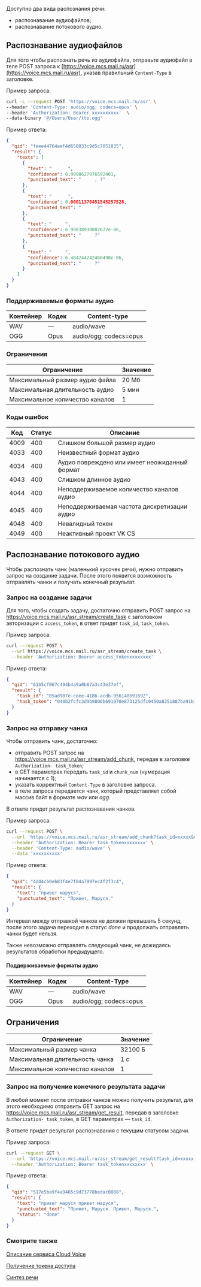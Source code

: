 Доступно два вида распознания речи: 
- распознавание аудиофайлов;
- распознавание потокового аудио.
## Распознавание аудиофайлов

Для того чтобы распознать речь из аудиофайла, отправьте аудиофайл в теле POST запроса к [https://voice.mcs.mail.ru/asr](https://voice.mcs.mail.ru/asr), указав правильный `Content-Type` в заголовке. 

Пример запроса:
```bash
curl -L --request POST 'https://voice.mcs.mail.ru/asr' \
--header 'Content-Type: audio/ogg; codecs=opus' \
--header 'Authorization: Bearer xxxxxxxxxx'  \
--data-binary '@/Users/User/tts.ogg'
```

Пример ответа:
```json
{
  "qid": "feee44764aef4d658033c9d5c7051835",
  "result": {
    "texts": [
      {
        "text": "      ",
        "confidence": 0.9998627976592401,
        "punctuated_text": "     , ?"
      },
      {
        "text": "      ",
        "confidence": 0.00011370451545257528,
        "punctuated_text": "      ?"
      },
      {
        "text": "     ",
        "confidence": 6.99038930802672e-06,
        "punctuated_text": "     ?"
      },
      {
        "text": "     ",
        "confidence": 6.484244242468498e-06,
        "punctuated_text": "     ?"
      }
    ]
  }
}	
```
### Поддерживаемые форматы аудио

| Контейнер | Кодек | Content-type |
| --- | --- | --- |
| WAV | — | audio/wave |
| OGG | Opus | audio/ogg; codecs=opus |

### Ограничения

| Ограничение | Значение |
| --- | --- |
| Максимальный размер аудио файла | 20 Мб |
| Максимальная длительность аудио | 5 мин |
| Максимальное количество каналов | 1 |


### Коды ошибок

| Код | Статус | Описание |
| --- | --- | --- |
| 4009 | 400 | Слишком большой размер аудио |
| 4033 | 400 | Неизвестный формат аудио |
| 4034 | 400 | Аудио повреждено или имеет неожиданный формат |
| 4043 | 400 | Слишком длинное аудио |
| 4044 | 400 | Неподдерживаемое количество каналов аудио |
| 4045 | 400 | Неподдерживаемая частота дискретизации аудио |
| 4048 | 400 | Невалидный токен |
| 4049 | 400 | Неактивный проект VK CS |


## Распознавание потокового аудио

Чтобы распознать чанк (маленький кусочек речи), нужно отправить запрос на создание задачи. После этого появится возможность отправлять чанки и получать конечный результат.

### Запрос на создание задачи

Для того, чтобы создать задачу, достаточно отправить POST запрос на https://voice.mcs.mail.ru/asr_stream/create_task с заголовком авторизации с `access_token`, в ответ придет `task_id`, `task_token`.

Пример запроса:
```bash
curl --request POST \
  --url https://voice.mcs.mail.ru/asr_stream/create_task \
  --header 'Authorization: Bearer access_tokenxxxxxxxx'
```
Пример ответа:
```json
{
  "qid": "61b5cf067c494b4a9a0b87a3c43e37ef",
  "result": {
    "task_id": "05ad987e-ceee-4186-acdb-956148b91692",
    "task_token": "040b2fcfc3d9b9806b691070e873125dfc0450a8251887ba91b19be08eb3951c"
  }
}
```
### Запрос на отправку чанка

Чтобы отправить чанк, достаточно:
- отправить POST запрос на https://voice.mcs.mail.ru/asr_stream/add_chunk, передав в заголовке `Authorization- task_token`;
- в GET параметрах передать `task_id` и `chunk_num` (нумерация начинается с 1);
- указать корректный `Content-Type` в заголовке запроса.
- в теле запроса передается чанк, который представляет собой массив байт в формате *wav* или *ogg*.  

В ответе придет результат распознавания чанков.

Пример запроса:
```bash
curl --request POST \
  --url 'https://voice.mcs.mail.ru/asr_stream/add_chunk?task_id=xxxxx&chunk_num=2' \
  --header 'Authorization: Bearer task_tokenxxxxxxxx' \
  --header 'Content-Type: audio/wave' \
  --data 'xxxxxxxxxx'
```
Пример ответа:
```json
{
  "qid": "4d44cb0eb81f4e7f84a7997ec4f2f3c4",
  "result": {
    "text": "привет маруся",
    "punctuated_text": "Привет, Маруся."
  }
}
```
<warn>

Интервал между отправкой чанков не должен превышать 5 секунд, после этого задача переходит в статус *done* и продолжать отправлять чанки будет нельзя. 

Также невозможно отправлять следующий чанк, не дожидаясь результатов обработки предыдущего. 

</warn>

#### Поддерживаемые форматы аудио

| Контейнер | Кодек | Content-Type |
| --- | --- | --- |
| WAV | — | audio/wave |
| OGG | Opus | audio/ogg; codecs=opus |

## Ограничения

| Ограничение | Значение |
| --- | --- |
| Максимальный размер чанка | 32100 Б |
| Максимальная длительность чанка | 1 с |
| Максимальное количество каналов | 1 |


### Запрос на получение конечного результата задачи

В любой момент после отправки чанков можно получить результат, для этого необходимо отправить GET запрос на https://voice.mcs.mail.ru/asr_stream/get_result, передав в заголовке `Authorization- task_token`, в GET параметрах — `task_id`. 

В ответе придет результат распознавания с текущим статусом задачи.

Пример запроса:
```bash
curl --request GET \
  --url 'https://voice.mcs.mail.ru/asr_stream/get_result?task_id=xxxxx' \
  --header 'Authorization: Bearer task_tokenxxxxxxxx' \
```
Пример ответа:
```json
{
  "qid": "517e5ba9f4a9465c9d73778bedac0808",
  "result": {
    "text": "привет маруся привет маруся",
    "punctuated_text": "Привет, Маруся. Привет, Маруся.",
    "status": "done"
  }
}
```
### Смотрите также

[Описание сервиса Cloud Voice](https://mcs.mail.ru/help/ru_RU/cloud-voice/about-cloud-voice)

[Получение токена доступа](https://mcs.mail.ru/help/ru_RU/cloud-voice/get-voice-token)

[Синтез речи](https://mcs.mail.ru/help/ru_RU/cloud-voice/text-to-speech)